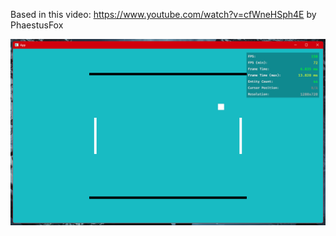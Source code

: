 Based in this video: https://www.youtube.com/watch?v=cfWneHSph4E by PhaestusFox

![Game image](./docs/img/game_pic1.png)